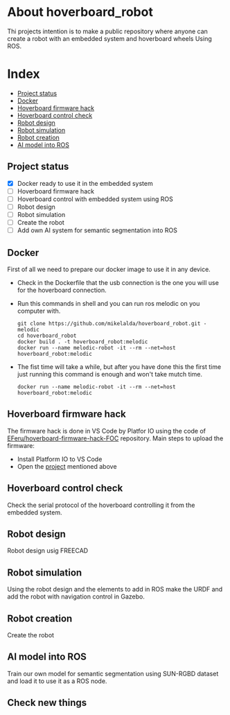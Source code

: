 # About hoverboard_robot

Thi projects intention is to make a public repository where anyone can create a robot with an embedded system and hoverboard wheels Using ROS.

# Index

- [Project status](#project-status)
- [Docker](#docker)
- [Hoverboard firmware hack](#hoverboard-firmware-hack)
- [Hoverboard control check](#hoverboard-control-check)
- [Robot design](#robot-design)
- [Robot simulation](#robot-simulation)
- [Robot creation](#robot-creation)
- [AI model into ROS](#ai-model-into-ros)

## Project status

- [X] Docker ready to use it in the embedded system
- [ ] Hoverboard firmware hack
- [ ] Hoverboard control with embedded system using ROS
- [ ] Robot design
- [ ] Robot simulation
- [ ] Create the robot
- [ ] Add own AI system for semantic segmentation into ROS

## Docker

First of all we need to prepare our docker image to use it in any device.

* Check in the Dockerfile that the usb connection is the one you will use for the hoverboard connection.
* Run this commands in shell and you can run ros melodic on you computer with.

  ```shell
  git clone https://github.com/mikelalda/hoverboard_robot.git - melodic
  cd hoverboard_robot
  docker build . -t hoverboard_robot:melodic
  docker run --name melodic-robot -it --rm --net=host hoverboard_robot:melodic

  ```
* The fist time will take a while, but after you have done this the first time just running this command is enough and won't take mutch time.

  ```shell
  docker run --name melodic-robot -it --rm --net=host hoverboard_robot:melodic
  ```


## Hoverboard firmware hack

The firmware hack is done in VS Code by Platfor IO using the code of [EFeru/hoverboard-firmware-hack-FOC]([linkurl](https://github.com/EFeru/hoverboard-firmware-hack-FOC)) repository. Main steps to upload the firmware:

- Install Platform IO to VS Code
- Open the [project](https://github.com/EFeru/hoverboard-firmware-hack-FOC) mentioned above

## Hoverboard control check

Check the serial protocol of the hoverboard controlling it from the embedded system.

## Robot design

Robot design usig FREECAD

## Robot simulation

Using the robot design and the elements to add in ROS make the URDF and add the robot with navigation control in Gazebo.

## Robot creation

Create the robot

## AI model into ROS

Train our own model for semantic segmentation using SUN-RGBD dataset and load it to use it as a ROS node.

## Check new things

